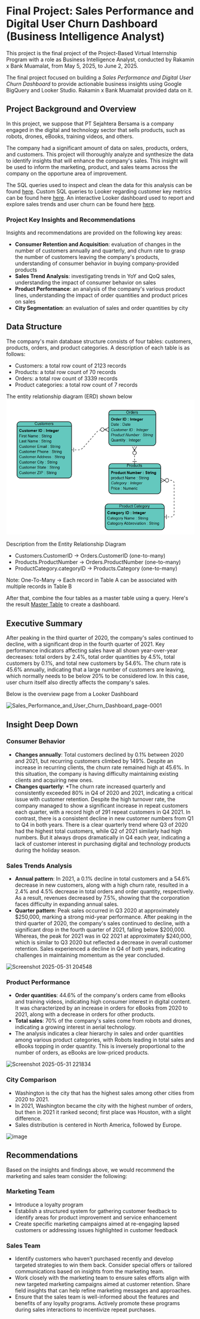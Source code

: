 # Final Project: Sales Performance and Digital User Churn Dashboard (Business Intelligence Analyst)

This project is the final project of the Project-Based Virtual Internship Program with a role as Business Intelligence Analyst, conducted by Rakamin x Bank Muamalat, from May 5, 2025, to June 2, 2025. 

The final project focused on building a _Sales Performance and Digital User Churn Dashboard_ to provide actionable business insights using Google BigQuery and Looker Studio. Rakamin x Bank Muamalat provided data on it. 

## Project Background and Overview
In this project, we suppose that PT Sejahtera Bersama is a company engaged in the digital and technology sector that sells products, such as robots, drones, eBooks, training videos, and others. 

The company had a significant amount of data on sales, products, orders, and customers. This project will thoroughly analyze and synthesize the data to identify insights that will enhance the company's sales. This insight will be used to inform the marketing, product, and sales teams across the company on the opportune area of improvement.

The SQL queries used to inspect and clean the data for this analysis can be found [here](https://github.com/ATHIFAHS/BI-Analyst-Project-1/blob/784adb1cf0eaab6d85b31f78641e9d06d0bcd62c/BI%20Analyst%20Project%20Query.sql). Custom SQL queries to Looker regarding customer key metrics can be found here [here](https://github.com/ATHIFAHS/BI-Analyst-Project-1/blob/d6bfa95e4b2ba9c135d08ce29b2b1790f58be105/Custom%20Query%20on%20Looker.txt). An interactive Looker dashboard used to report and explore sales trends and user churn can be found here [here](https://github.com/ATHIFAHS/BI-Analyst-Project-1/blob/97dfa8954f142bfbba062c7e86674e2ec9e834ef/Sales%20Performance%20and%20Digitals%20User%20Churn%20Dashboard.pdf).

### Project Key Insights and Recommendations
Insights and recommendations are provided on the following key areas:
- **Consumer Retention and Acquisition**: evaluation of changes in the number of customers annually and quarterly, and churn rate to grasp the number of customers leaving the company's products, understanding of consumer behavior in buying company-provided products
- **Sales Trend Analysis**: investigating trends in YoY and QoQ sales, understanding the impact of consumer behavior on sales
- **Product Performance**: an analysis of the company's various product lines, understanding the impact of order quantities and product prices on sales  
- **City Segmentation**: an evaluation of sales and order quantities by city

## Data Structure
The company's main database structure consists of four tables: customers, products, orders, and product categories. A description of each table is as follows:
- Customers: a total row count of 2123 records
- Products: a total row count of 70 records
- Orders: a total row count of 3339 records
- Product categories: a total row count of 7 records

The entity relationship diagram (ERD) shown below
![image alt](https://github.com/ATHIFAHS/BI-Analyst-Project-1/blob/3024ace79d2bd0aecf468381cdbaf07029911d97/ERD.png)

Description from the Entity Relationship Diagram
- Customers.CustomerID → Orders.CustomerID (one-to-many)
- Products.ProductNumber → Orders.ProductNumber (one-to-many)
- ProductCategory.categoryID → Products.Category (one-to-many)

Note: One-To-Many → Each record in Table A can be associated with multiple records in Table B

After that, combine the four tables as a master table using a query. Here's the result [Master Table](https://github.com/ATHIFAHS/BI-Analyst-Project-1/blob/40029726a4b9d022bc6a1a6ad8d10ebab8c31220/master%20table.csv) to create a dashboard.

## Executive Summary
After peaking in the third quarter of 2020, the company's sales continued to decline, with a significant drop in the fourth quarter of 2021. Key performance indicators affecting sales have all shown year-over-year decreases: total orders by 2.4%, total order quantities by 4.5%, total customers by 0.1%, and total new customers by 54.6%. The churn rate is 45.6% annually, indicating that a large number of customers are leaving, which normally needs to be below 20% to be considered low.  In this case, user churn itself also directly affects the company's sales. 

Below is the overview page from a Looker Dashboard 

![Sales_Performance_and_User_Churn_Dashboard_page-0001](https://github.com/user-attachments/assets/e9f05ec3-52aa-4c52-97b5-783309b8f754)

## Insight Deep Down
### Consumer Behavior 
- **Changes annually**: Total customers declined by 0.1% between 2020 and 2021, but recurring customers climbed by 149%. Despite an increase in recurring clients, the churn rate remained high at 45.6%. In this situation, the company is having difficulty maintaining existing clients and acquiring new ones.
- **Changes quarterly**:
    *The churn rate increased quarterly and consistently exceeded 80% in Q4 of 2020 and 2021, indicating a critical issue with customer retention. Despite the high turnover rate, the company managed to show a significant increase in repeat customers each quarter, with a record high of 291 repeat customers in Q4 2021. In contrast, there is a consistent decline in new customer numbers from Q1 to Q4 in both years. There is a clear quarterly trend where Q3 of 2020 had the highest total customers, while Q2 of 2021 similarly had high numbers. But it always drops dramatically in Q4 each year, indicating a lack of customer interest in purchasing digital and technology products during the holiday season.

### Sales Trends Analysis
- **Annual pattern**: In 2021, a 0.1% decline in total customers and a 54.6% decrease in new customers, along with a high churn rate, resulted in a 2.4% and 4.5% decrease in total orders and order quantity, respectively. As a result, revenues decreased by 7.5%, showing that the corporation faces difficulty in expanding annual sales. 
- **Quarter pattern**: Peak sales occurred in Q3 2020 at approximately $250,000, marking a strong mid-year performance. After peaking in the third quarter of 2020, the company's sales continued to decline, with a significant drop in the fourth quarter of 2021, falling below $200,000. Whereas, the peak for 2021 was in Q2 2021 at approximately $240,000, which is similar to Q3 2020 but reflected a decrease in overall customer retention. Sales experienced a decline in Q4 of both years, indicating challenges in maintaining momentum as the year concluded. 

![Screenshot 2025-05-31 204548](https://github.com/user-attachments/assets/b2cfc954-9aa0-4365-ae98-11912c9f2cb3)

### Product Performance
- **Order quantities**: 44.6% of the company's orders came from eBooks and training videos, indicating high consumer interest in digital content. It was characterized by an increase in orders for eBooks from 2020 to 2021, along with a decrease in orders for other products. 
- **Total sales**: 70% of the company's sales come from robots and drones, indicating a growing interest in aerial technology. 
- The analysis indicates a clear hierarchy in sales and order quantities among various product categories, with Robots leading in total sales and eBooks topping in order quantity. This is inversely proportional to the number of orders, as eBooks are low-priced products.

![Screenshot 2025-05-31 221834](https://github.com/user-attachments/assets/0ed1f422-d51f-4764-ab48-fe3ebcaf3691) 

### City Comparison
- Washington is the city that has the highest sales among other cities from 2020 to 2021.
- In 2021, Washington became the city with the highest number of orders, but then in 2021 it ranked second; first place was Houston, with a slight difference.
- Sales distribution is centered in North America, followed by Europe.

![image](https://github.com/user-attachments/assets/48eee747-90c3-4a7f-b6e0-31e61f407361)

## Recommendations
Based on the insights and findings above, we would recommend the marketing and sales team consider the following:
### Marketing Team
- Introduce a loyalty program
- Establish a structured system for gathering customer feedback to identify areas for product improvement and service enhancement
- Create specific marketing campaigns aimed at re-engaging lapsed customers or addressing issues highlighted in customer feedback
### Sales Team
- Identify customers who haven’t purchased recently and develop targeted strategies to win them back. Consider special offers or tailored communications based on insights from the marketing team.
- Work closely with the marketing team to ensure sales efforts align with new targeted marketing campaigns aimed at customer retention. Share field insights that can help refine marketing messages and approaches.
- Ensure that the sales team is well-informed about the features and benefits of any loyalty programs. Actively promote these programs during sales interactions to incentivize repeat purchases.
